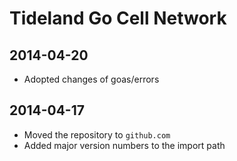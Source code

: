 Tideland Go Cell Network
========================

2014-04-20
----------

- Adopted changes of goas/errors

2014-04-17
----------

- Moved the repository to `github.com`
- Added major version numbers to the import path

